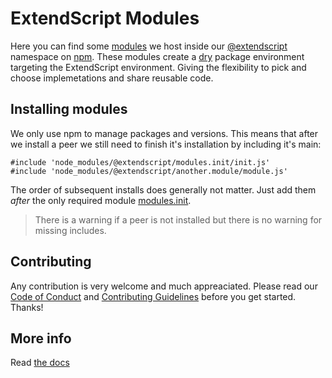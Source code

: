 # ExtendScript Modules

Here you can find some [modules](./docs/API-Registry.md) we host inside our [@extendscript](https://www.npmjs.com/org/extendscript) namespace on [npm](https://www.npmjs.com). These modules create a [dry](https://en.wikipedia.org/wiki/Don%27t_repeat_yourself) package environment targeting the ExtendScript environment. Giving the flexibility to pick and choose implemetations and share reusable code.

## Installing modules

We only use npm to manage packages and versions. This means that after we install a peer we still need to finish it's installation by including it's main:

    #include 'node_modules/@extendscript/modules.init/init.js'
    #include 'node_modules/@extendscript/another.module/module.js'

The order of subsequent installs does generally not matter. Just add them _after_ the only required module [modules.init](https://github.com/ExtendScript/extendscript-modules/tree/master/init).

> There is a warning if a peer is not installed but there is no warning for missing includes.

## Contributing

Any contribution is very welcome and much appreaciated. Please read our [Code of Conduct](https://github.com/ExtendScript/organisation-rules/blob/master/CODE_OF_CONDUCT.md) and [Contributing Guidelines](https://github.com/ExtendScript/organisation-rules/blob/master/CONTRIBUTING.md) before you get started. Thanks!


## More info

Read [the docs](./docs/README.md)
